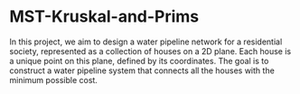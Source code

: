 # MST-Kruskal-and-Prims
In this project, we aim to design a water pipeline network for a residential society, represented as a collection of houses on a 2D plane. Each house is a unique point on this plane, defined by its coordinates. The goal is to construct a water pipeline system that connects all the houses with the minimum possible cost.
